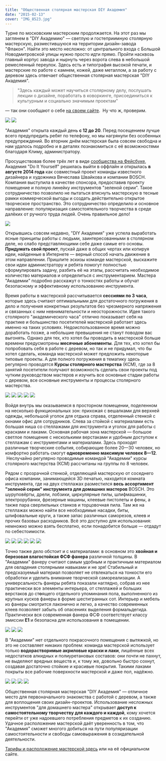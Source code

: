 ```yaml
---
title: "Общественная столярная мастерская DIY Академия"
date: "2015-02-13"
cover: "IMG_8523.jpg"
---
```


Турне по московским мастерским продолжается. На этот раз мы заглянем в "DIY Академию" — светлую и гостеприимную столярную мастерскую, разместившуюся на территории дизайн-завода "Флакон". Найти это место несложно: от центрального входа с Большой Новодмитровской улицы нужно просто идти прямо. Пройти насквозь главный корпус завода и нырнуть через ворота слева в небольшой ремесленный переулок. Здесь есть и типография высокой печати, и мастерские по работе с камнем, кожей, даже металлом, а за работу с деревом здесь отвечает общественная столярная мастерская "DIY Академия".

> "Здесь каждый может научиться столярному делу, послушать лекции о дизайне, поработать в коворкинге, присоединиться к культурным и социально значимым проектам"

— так они сообщают о себе [на своем сайте](http://diy-academy.ru/).  Ну что ж, проверим.

![](./images/IMG_8447.jpg)
![](./images/IMG_8534.jpg)

"Академия" открыта каждый день **с 12 до 20**. Перед посещением лучше всего предупредить ребят по телефону, но мы нагрянули без особенных предупреждений. Во вторник днём мастерская была совсем свободна и нам удалось подробно и в деталях познакомиться с её возможностями благодаря Климу, администратору.

Просуществовав более трёх лет в виде [сообщества на Фейсбуке](https://www.facebook.com/diyacademy), Академия "Do It Yourself" решилась выйти в оффлайн и открылась **в августе 2014 года** как совместный проект команды известного дизайнера и художника Вячеслава Швайкова и компании BOSCH. Компания выступила в качестве спонсора, предоставив проекту помещение и полную линейку инструментов "зеленой серии". Такое сотрудничество позволило не пытаться втиснуть мастерскую в тесные рамки коммерческой выгоды и создать действительно открытое творческое пространство. Это сотрудничество определило и основное направление: популяризация самостоятельного творчества в среде далёких от ручного труда людей. Очень правильное дело!

![](./IMG_8523.jpg)

Открывшись совсем недавно, "DIY Академия" уже успела выработать ясные принципы работы с людьми, заинтересованными в столярном деле, но слабо представляющими себе даже самые его основы. **Придумать свой проект**, пускай даже в общих чертах или копируя идеи, найденные в Интернете — верный способ начать движение в этом направлении. Пришлите эскизы команде мастерской, выскажите свои идеи администратору и ребята помогут полностью сформулировать задачу, разбить её на этапы, рассчитать необходимое количество материалов и определиться с инструментарием. Мастера "Академии" подробно расскажут о тонкостях работы и обучат безопасному и эффективному использованию инструмента.

Время работы в мастерской рассчитывается **сессиями по 3 часа**, которые здесь считают оптимальными для достаточного погружения в дело и получения конкретных результатов без чрезмерного напряжения и связанных с ним невнимательности и неосторожности. Идея такого столярного "академического часа" отлично показывает себя на практике и большинство посетителей мастерской работает здесь именно на таких условиях. Недоиспользованное время можно доработать позже, а небольшие превышения не станут поводом вас выгонять. Однако для тех, кто хотел бы проводить в мастерской больше времени предусмотрены **месячные абонементы**. Для тех, кто хотел бы попробовать себя в работе с деревом, но так и не придумал, что бы хотел сделать, команда мастерской может предложить некоторые типовые проекты. А для полного погружения в тематику здесь регулярно проводятся **Курсы столярного мастерства** (КСМ), где за 8 занятий посетители получают возможность сделать свои проекты под чутким руководством мастеров и изучить все основные стадии работы с деревом, все основные инструменты и процессы столярного мастерства.

![](./images/IMG_8527.jpg)
![](./images/IMG_8528.jpg)
![](./images/IMG_8529.jpg)
![](./images/IMG_8530.jpg)
![](./images/IMG_8531.jpg)

Войдя внутрь мы оказываемся в просторном помещении, поделенном на несколько функциональных зон: прихожая с вешалками для верхней одежды, небольшой уголок для отдыха справа, отделенный стенкой с окнами офис для сотрудников. Слева за стойкой с материалами есть большая ниша со стеллажами для инструмента и уголок для работы с красками и лаками. Основная рабочая зона мастерской — большое светлое помещение с несколькими верстаками и удобным доступом к стеллажам с инструментами и материалами. Здесь проходят различные творческие события, собирающие более 20—30 человек, но комфортно работать смогут **одновременно максимум человек 8—12**.  Неслучайно регулярно проводимые командой "Академии" курсы столярного мастерства (КСМ) рассчитаны на группы по 8 человек.

Рядом с прозрачной стенкой, отделяющей мастерскую от соседнего офиса компании, занимающейся 3D печатью, находится комната инструмента, где на двух стеллажах разместился **весь ассортимент "зеленой серии" инструмента для домашних мастеров** BOSCH. Это шуруповёрты, дрели, лобзики, циркулярные пилы, шлифмашинки, электрорубанки, фрезерные машины, клеевые пистолеты и фены, а также пара сверлильных станков и торцовочная пила. Там же на стеллажах можно найти все необходимые насадки, биты, шлифовальные круги, а также запас различных саморезов, клеев и прочих базовых расходников. Всё это доступно для использования: немножко можно взять бесплатно, если понадобится больше — отдадут по себестоимости.

![](./images/IMG_8515.jpg)
![](./images/IMG_8516.jpg)
![](./images/IMG_8518.jpg)
![](./images/IMG_8519.jpg)
![](./images/IMG_8520.jpg)
![](./images/IMG_8521.jpg)

Точно также дело обстоит и с материалами: в основном это **хвойная и березовая влагостойкая ФСФ фанера** различной толщины. В "Академии" фанеру считают самым удобным и практичным материалом для овладения столярными навыками и не зря! Стабильный и предсказуемый материал позволяет не отвлекаться на тонкости его обработки и уделить внимание творческой самореализации. А универсальность фанеры ребята показали наглядно, собрав из нее практически все элементы интерьера, от стеллажей и больших верстаков до ст**о**ящего отдельного упоминания пола, выполненного из крупных кусков фанеры в форме шестигранных сот. Интерьер и мебель из фанеры смотрится лаконично и легко, а качество современных клеев позволяет забыть об опасениях выделения формальдегида. Практически вся современная фанера ФСФ соответствует классу эмиссии **E1** и безопасна для использования в помещении.

![](./images/IMG_8524.jpg)
![](./images/IMG_8525.jpg)
![](./images/IMG_8526.jpg)

В "Академии" нет отдельного покрасочного помещения с вытяжкой, но это не составляет никаких проблем: команда мастерской использует только **водорастворимые акриловые краски и лаки**, лишённые всех недостатков алкидных и полиуретановых составов: они почти не пахнут, не выделяют вредных веществ и, к тому же, довольно быстро сохнут, создавая достаточно стойкие и красивые покрытия. Такими лаками покрыты все рабочие поверхности мастерской и даже пол, надёжно.

![](./images/IMG_8532.jpg)
![](./images/IMG_8533.jpg)
![](./images/IMG_8503.jpg)
![](./images/IMG_8517.jpg)

Общественная столярная мастерская "DIY Академия" — отличное место для первоначального знакомства с работой с деревом, а также для воплощения своих дизайн-проектов. Использование несложных инструментов "для домашнего мастера" открывает **доступ к самостоятельному творчеству для каждого и каждой**, кому хочется перейти от уже надоевшего потребления предметов к их созданию. Удачное расположение мастерской даёт уверенность в том, что "Академия" сможет многого добиться на пути популяризации самостоятельности и свободы самовыражения в созидательной деятельности.

[Тарифы и расположение мастерской здесь](/workshop/map/diy-academy/ "DIY академия") или на её официальном сайте.

